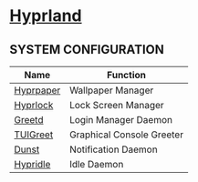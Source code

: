 # [Hyprland](https://hyprland.org/)

## SYSTEM CONFIGURATION

| Name                                              | Function                  |
| ------------------------------------------------- | ------------------------- |
| [Hyprpaper](https://github.com/hyprwm/hyprpaper)  | Wallpaper Manager         |
| [Hyprlock](https://github.com/hyprwm/hyprlock)    | Lock Screen Manager       |
| [Greetd](https://wiki.archlinux.org/title/Greetd) | Login Manager Daemon      |
| [TUIGreet](https://github.com/apognu/tuigreet)    | Graphical Console Greeter |
| [Dunst](https://github.com/dunst-project/dunst)   | Notification Daemon       |
| [Hypridle](https://github.com/hyprwm/hypridle)    | Idle Daemon               |
